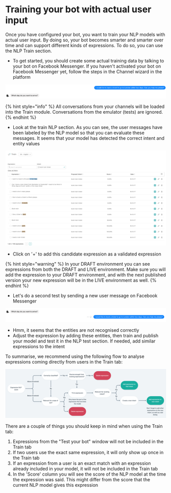 # Training your bot with actual user input

Once you have configured your bot, you want to train your NLP models with actual user input. By doing so, your bot becomes smarter and smarter over time and can support different kinds of expressions. To do so, you can use the NLP Train section.

* To get started, you should create some actual training data by talking to your bot on Facebook Messenger. If you haven't activated your bot on Facebook Messenger yet, follow the steps in the Channel wizard in the platform

![](../../.gitbook/assets/screen-shot-2018-03-04-at-11.28.16.png)

{% hint style="info" %}
All conversations from your channels will be loaded into the Train module. Conversations from the emulator \(tests\) are ignored.
{% endhint %}

* Look at the train NLP section. As you can see, the user messages have been labeled by the NLP model so that you can evaluate these messages. It seems that your model has detected the correct intent and entity values

![](../../.gitbook/assets/image%20%2893%29.png)

* Click on '+' to add this candidate expression as a validated expression

{% hint style="warning" %}
In your DRAFT environment you can see expressions from both the DRAFT and LIVE environment. Make sure you will add the expression to your DRAFT environment, and with the next published version your new expression will be in the LIVE environment as well. 
{% endhint %}

* Let's do a second test by sending a new user message on Facebook Messenger

![](../../.gitbook/assets/screen-shot-2018-03-04-at-11.34.20.png)

* Hmm, it seems that the entities are not recognised correctly
* Adjust the expression by adding these entities, then train and publish your model and test it in the NLP test section. If needed, add similar expressions to the intent

To summarise, we recommend using the following flow to analyse expressions coming directly from users in the Train tab:

![](../../.gitbook/assets/nlp-high-level-architecture-2x.png)

There are a couple of things you should keep in mind when using the Train tab:

1. Expressions from the "Test your bot" window will not be included in the Train tab
2. If two users use the exact same expression, it will only show up once in the Train tab
3. If an expression from a user is an exact match with an expression already included in your model, it will not be included in the Train tab
4. In the 'Score' column you will see the score of the NLP model at the time the expression was said. This might differ from the score that the current NLP model gives this expression

